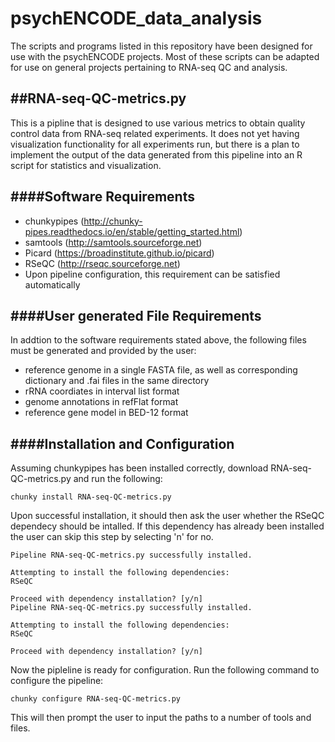 # psychENCODE_data_analysis

The scripts and programs listed in this repository have been designed for use with the psychENCODE projects.  Most of these scripts can be adapted for use on general projects pertaining to RNA-seq QC and analysis.

##RNA-seq-QC-metrics.py
-----------------------
This is a pipline that is designed to use various metrics to obtain quality control data from RNA-seq related experiments.  It does not yet having visualization functionality for all experiments run, but there is a plan to implement the output of the data generated from this pipeline into an R script for statistics and visualization.

####Software Requirements
-------------------------
* chunkypipes (http://chunky-pipes.readthedocs.io/en/stable/getting_started.html)
* samtools (http://samtools.sourceforge.net)
* Picard (https://broadinstitute.github.io/picard)
* RSeQC (http://rseqc.sourceforge.net)
 * Upon pipeline configuration, this requirement can be satisfied automatically


####User generated File Requirements
------------------------------------
In addtion to the software requirements stated above, the following files must be generated and provided by the user:
* reference genome in a single FASTA file, as well as corresponding dictionary and .fai files in the same directory
* rRNA coordiates in interval list format
* genome annotations in refFlat format
* reference gene model in BED-12 format

####Installation and Configuration
----------------------------------
Assuming chunkypipes has been installed correctly, download RNA-seq-QC-metrics.py and run the following:

```
chunky install RNA-seq-QC-metrics.py
```
Upon successful installation, it should then ask the user whether the RSeQC dependecy should be intalled. If this dependency has already been installed the user can skip this step by selecting 'n' for no.

```
Pipeline RNA-seq-QC-metrics.py successfully installed.

Attempting to install the following dependencies:
RSeQC

Proceed with dependency installation? [y/n] 
Pipeline RNA-seq-QC-metrics.py successfully installed.

Attempting to install the following dependencies:
RSeQC

Proceed with dependency installation? [y/n] 
```

Now the pipleline is ready for configuration.  Run the following command to configure the pipeline:
```
chunky configure RNA-seq-QC-metrics.py
```
This will then prompt the user to input the paths to a number of tools and files.
